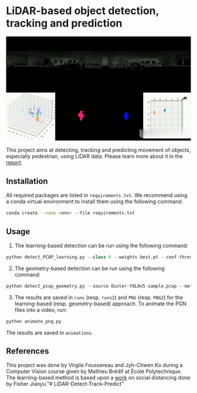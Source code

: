 # LiDAR-based object detection, tracking and prediction

![Demo gif](demo.gif)

This project aims at detecting, tracking and predicting movement of objects, especially pedestrian, using LiDAR data. Please learn more about it in the [report](Report_LiDAR_project.pdf).

## Installation

All required packages are listed in `requirements.txt`. We recommend using a conda virtual environment to install them using the following command.

```bash
conda create --name <env> --file requirements.txt
```

## Usage

1. The learning-based detection can be run using the following command:

```python
python detect_PCAP_learning.py --class 0 --weights best.pt --conf-thres=0.4 --source Ouster-YOLOv5-sample.pcap --metadata-path Ouster-YOLOv5-sample.json  --view-img
```

2. The geometry-based detection can be run using the following command:

```python
python detect_pcap_geometry.py --source Ouster-YOLOv5-sample.pcap --metadata-path Ouster-YOLOv5-sample.json
```

3. The results are saved in `runs` (resp. `runs2`) and `PNG` (resp. `PNG2`) for the learning-based (resp. geometry-based) approach. To animate the PGN files into a video, run:

```python
python animate_png.py
```

The results are saved in `animations`.

## References

This project was done by Virgile Foussereau and Jyh-Chwen Ko during a Computer Vision course given by Mathieu Brédif at École Polytechnique. The learning-based method is based upon a [work](https://github.com/fisher-jianyu-shi/yolov5_Ouster-lidar-example) on social distancing done by Fisher Jianyu."# LiDAR-Detect-Track-Predict" 
